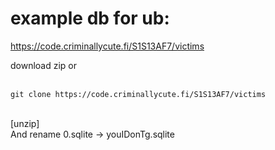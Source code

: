 # example db for ub: <br/>
https://code.criminallycute.fi/S1S13AF7/victims<br/>

download zip or <br/><br/>

`git clone https://code.criminallycute.fi/S1S13AF7/victims`<br/>
<br/>

[unzip]<br/>
And rename 0.sqlite -> youIDonTg.sqlite<br/>

